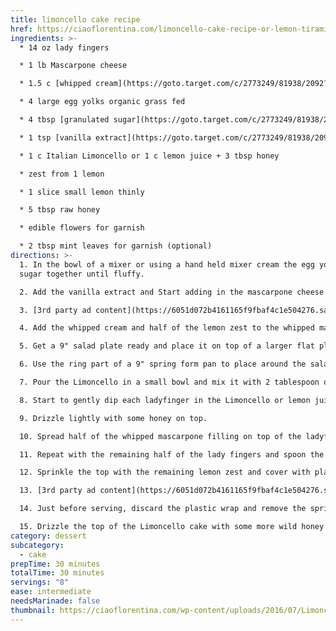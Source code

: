 ```yaml
---
title: limoncello cake recipe
href: https://ciaoflorentina.com/limoncello-cake-recipe-or-lemon-tiramisu/
ingredients: >-
  * 14 oz lady fingers

  * 1 lb Mascarpone cheese

  * 1.5 c [whipped cream](https://goto.target.com/c/2773249/81938/2092?subid1=5667393e4856897050e31eee&subid2=https%3A%2F%2Fciaoflorentina.com%2Flimoncello-cake-recipe-or-lemon-tiramisu%2F&sharedid=Ciao%20Florentina&subid3=https%3A%2F%2Fwww.target.com%2Fp%2Freddi-wip-original-whipped-dairy-cream-topping-6-5oz%2F-%2FA-13127786%3Faflt%3Dplt&u=https%3A%2F%2Fwww.target.com%2Fp%2Freddi-wip-original-whipped-dairy-cream-topping-6-5oz%2F-%2FA-13127786%3Faflt%3Dplt#donotlink) homemade

  * 4 large egg yolks organic grass fed

  * 4 tbsp [granulated sugar](https://goto.target.com/c/2773249/81938/2092?subid1=5667393e4856897050e31eee&subid2=https%3A%2F%2Fciaoflorentina.com%2Flimoncello-cake-recipe-or-lemon-tiramisu%2F&sharedid=Ciao%20Florentina&subid3=https%3A%2F%2Fwww.target.com%2Fp%2Fgranulated-sugar-4lbs-good-38-gather-8482%2F-%2FA-78471310%3Faflt%3Dplt&u=https%3A%2F%2Fwww.target.com%2Fp%2Fgranulated-sugar-4lbs-good-38-gather-8482%2F-%2FA-78471310%3Faflt%3Dplt#donotlink)

  * 1 tsp [vanilla extract](https://goto.target.com/c/2773249/81938/2092?subid1=5667393e4856897050e31eee&subid2=https%3A%2F%2Fciaoflorentina.com%2Flimoncello-cake-recipe-or-lemon-tiramisu%2F&sharedid=Ciao%20Florentina&subid3=https%3A%2F%2Fwww.target.com%2Fp%2Fmccormick-pure-vanilla-extract-1oz%2F-%2FA-13353205%3Faflt%3Dplt&u=https%3A%2F%2Fwww.target.com%2Fp%2Fmccormick-pure-vanilla-extract-1oz%2F-%2FA-13353205%3Faflt%3Dplt#donotlink)

  * 1 c Italian Limoncello or 1 c lemon juice + 3 tbsp honey

  * zest from 1 lemon

  * 1 slice small lemon thinly

  * 5 tbsp raw honey

  * edible flowers for garnish

  * 2 tbsp mint leaves for garnish (optional)
directions: >-
  1. In the bowl of a mixer or using a hand held mixer cream the egg yolks and
  sugar together until fluffy.

  2. Add the vanilla extract and Start adding in the mascarpone cheese by spoonfuls until incorporated.

  3. [3rd party ad content](https://6051d072b4161165f9fbaf4c1e504276.safeframe.googlesyndication.com/safeframe/1-0-40/html/container.html)

  4. Add the whipped cream and half of the lemon zest to the whipped mascarpone mixture. Using a spatula fold them together.

  5. Get a 9" salad plate ready and place it on top of a larger flat plate.

  6. Use the ring part of a 9" spring form pan to place around the salad plate.

  7. Pour the Limoncello in a small bowl and mix it with 2 tablespoon of lemon juice. Or If using just Lemon juice instead, make sure to whisk it well together with the honey.

  8. Start to gently dip each ladyfinger in the Limoncello or lemon juice mix, and layer them on the bottom of the plate. Break them in half where needed.

  9. Drizzle lightly with some honey on top.

  10. Spread half of the whipped mascarpone filling on top of the ladyfingers.

  11. Repeat with the remaining half of the lady fingers and spoon the other half of the mascarpone filling.

  12. Sprinkle the top with the remaining lemon zest and cover with plastic wrap. Refrigerate for a couple of hours until set or overnight.

  13. [3rd party ad content](https://6051d072b4161165f9fbaf4c1e504276.safeframe.googlesyndication.com/safeframe/1-0-40/html/container.html)

  14. Just before serving, discard the plastic wrap and remove the spring form pan ring from around the Limoncello cake.

  15. Drizzle the top of the Limoncello cake with some more wild honey all over the top and garnish with edible flowers and a few leaves of fresh mint for contrast. Enjoy chilled!
category: dessert
subcategory:
  - cake
prepTime: 30 minutes
totalTime: 30 minutes
servings: "8"
ease: intermediate
needsMarinade: false
thumbnail: https://ciaoflorentina.com/wp-content/uploads/2016/07/Limoncello-Cake-Recipe-or-Lemon-Tiramisu-6.jpg
---
```

